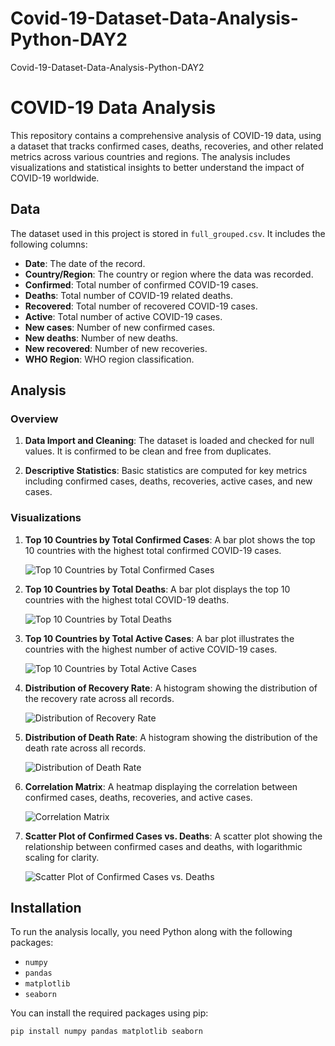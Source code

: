 # Covid-19-Dataset-Data-Analysis-Python-DAY2
Covid-19-Dataset-Data-Analysis-Python-DAY2
# COVID-19 Data Analysis

This repository contains a comprehensive analysis of COVID-19 data, using a dataset that tracks confirmed cases, deaths, recoveries, and other related metrics across various countries and regions. The analysis includes visualizations and statistical insights to better understand the impact of COVID-19 worldwide.

## Data

The dataset used in this project is stored in `full_grouped.csv`. It includes the following columns:

- **Date**: The date of the record.
- **Country/Region**: The country or region where the data was recorded.
- **Confirmed**: Total number of confirmed COVID-19 cases.
- **Deaths**: Total number of COVID-19 related deaths.
- **Recovered**: Total number of recovered COVID-19 cases.
- **Active**: Total number of active COVID-19 cases.
- **New cases**: Number of new confirmed cases.
- **New deaths**: Number of new deaths.
- **New recovered**: Number of new recoveries.
- **WHO Region**: WHO region classification.

## Analysis

### Overview

1. **Data Import and Cleaning**: The dataset is loaded and checked for null values. It is confirmed to be clean and free from duplicates.
   
2. **Descriptive Statistics**: Basic statistics are computed for key metrics including confirmed cases, deaths, recoveries, active cases, and new cases.

### Visualizations

1. **Top 10 Countries by Total Confirmed Cases**: A bar plot shows the top 10 countries with the highest total confirmed COVID-19 cases.

   ![Top 10 Countries by Total Confirmed Cases](path/to/your/plot.png)

2. **Top 10 Countries by Total Deaths**: A bar plot displays the top 10 countries with the highest total COVID-19 deaths.

   ![Top 10 Countries by Total Deaths](path/to/your/plot.png)

3. **Top 10 Countries by Total Active Cases**: A bar plot illustrates the countries with the highest number of active COVID-19 cases.

   ![Top 10 Countries by Total Active Cases](path/to/your/plot.png)

4. **Distribution of Recovery Rate**: A histogram showing the distribution of the recovery rate across all records.

   ![Distribution of Recovery Rate](path/to/your/plot.png)

5. **Distribution of Death Rate**: A histogram showing the distribution of the death rate across all records.

   ![Distribution of Death Rate](path/to/your/plot.png)

6. **Correlation Matrix**: A heatmap displaying the correlation between confirmed cases, deaths, recoveries, and active cases.

   ![Correlation Matrix](path/to/your/plot.png)

7. **Scatter Plot of Confirmed Cases vs. Deaths**: A scatter plot showing the relationship between confirmed cases and deaths, with logarithmic scaling for clarity.

   ![Scatter Plot of Confirmed Cases vs. Deaths](path/to/your/plot.png)

## Installation

To run the analysis locally, you need Python along with the following packages:

- `numpy`
- `pandas`
- `matplotlib`
- `seaborn`

You can install the required packages using pip:

```bash
pip install numpy pandas matplotlib seaborn
